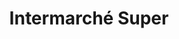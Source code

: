 ---
title: "Intermarché Super"
url: /dijon/intermarche-super-boulevard-de-luniversite/
shop: Supermarkt
---